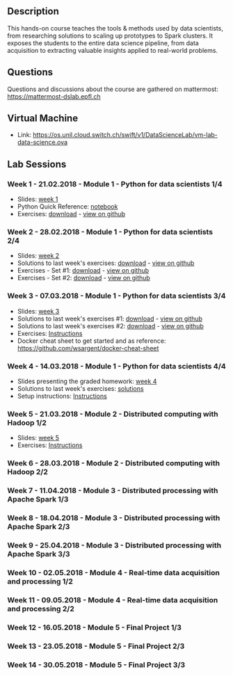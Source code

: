 ## Description

This hands-on course teaches the tools & methods used by data scientists, from researching solutions to scaling up prototypes to Spark clusters. It exposes the students to the entire data science pipeline, from data acquisition to extracting valuable insights applied to real-world problems.

## Questions

Questions and discussions about the course are gathered on mattermost: https://mattermost-dslab.epfl.ch

## Virtual Machine
- Link: <https://os.unil.cloud.switch.ch/swift/v1/DataScienceLab/vm-lab-data-science.ova>

## Lab Sessions

### Week 1 - 21.02.2018 - Module 1 - Python for data scientists 1/4
- Slides: [week 1](/slides/DSLab_week1.pptx)
- Python Quick Reference: [notebook](http://nbviewer.jupyter.org/github/justmarkham/python-reference/blob/master/reference.ipynb)
- Exercises: [download](/notebooks/DSLab_week1_CCPython.ipynb) - [view on github](https://github.com/dslab2018/dslab2018.github.io/blob/master/notebooks/DSLab_week1_CCPython.ipynb)

### Week 2 - 28.02.2018 - Module 1 - Python for data scientists 2/4
- Slides: [week 2](/slides/DSLab_week2.pptx)
- Solutions to last week's exercises: [download](/notebooks/DSLab_week1_CCPython-Solution.ipynb) - [view on github](https://github.com/dslab2018/dslab2018.github.io/blob/master/notebooks/DSLab_week1_CCPython-Solution.ipynb)
- Exercises - Set #1: [download](/notebooks/DSLab_week2_PythonDSLibs-NumPy_Matplotlib.ipynb) - [view on github](https://github.com/dslab2018/dslab2018.github.io/blob/master/notebooks/DSLab_week2_PythonDSLibs-NumPy_Matplotlib.ipynb)
- Exercises - Set #2: [download](/notebooks/DSLab_week2_PythonDSLibs-Pandas_sklearn.ipynb) - [view on github](https://github.com/dslab2018/dslab2018.github.io/blob/master/notebooks/DSLab_week2_PythonDSLibs-Pandas_sklearn.ipynb)

### Week 3 - 07.03.2018 - Module 1 - Python for data scientists 3/4

- Slides: [week 3](/slides/DSLab_week3.pptx)
- Solutions to last week's exercises #1: [download](/notebooks/DSLab_week2_PythonDSLibs-NumPy_Matplotlib-Solution.ipynb) - [view on github](https://github.com/dslab2018/dslab2018.github.io/blob/master/notebooks/DSLab_week2_PythonDSLibs-NumPy_Matplotlib-Solution.ipynb)
- Solutions to last week's exercises #2: [download](/notebooks/DSLab_week2_PythonDSLibs-Pandas_sklearn-Solution.ipynb) - [view on github](https://github.com/dslab2018/dslab2018.github.io/blob/master/notebooks/DSLab_week2_PythonDSLibs-Pandas_sklearn-Solution.ipynb)
- Exercises: [Instructions](/labs/week3/)
- Docker cheat sheet to get started and as reference: <https://github.com/wsargent/docker-cheat-sheet>

### Week 4 - 14.03.2018 - Module 1 - Python for data scientists 4/4

- Slides presenting the graded homework: [week 4](/slides/DSLab_week4.pptx)
- Solutions to last week's exercises: [solutions](/labs/week3/Solutions)
- Setup instructions: [Instructions](/labs/week4/)

### Week 5 - 21.03.2018 - Module 2 - Distributed computing with Hadoop 1/2

- Slides: [week 5](/slides/DSLab_week5.pptx)
- Exercises: [Instructions](labs/week5/)

### Week 6 - 28.03.2018 - Module 2 - Distributed computing with Hadoop 2/2

### Week 7 - 11.04.2018 - Module 3 - Distributed processing with Apache Spark 1/3

### Week 8 - 18.04.2018 - Module 3 - Distributed processing with Apache Spark 2/3

### Week 9 - 25.04.2018 - Module 3 - Distributed processing with Apache Spark 3/3

### Week 10 - 02.05.2018 - Module 4 - Real-time data acquisition and processing 1/2

### Week 11 - 09.05.2018 - Module 4 - Real-time data acquisition and processing 2/2

### Week 12 - 16.05.2018 - Module 5 - Final Project 1/3

### Week 13 - 23.05.2018 - Module 5 - Final Project 2/3

### Week 14 - 30.05.2018 - Module 5 - Final Project 3/3
